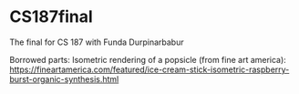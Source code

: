 # CS187final
The final for CS 187 with Funda Durpinarbabur

Borrowed parts:
Isometric rendering of a popsicle (from fine art america): 
https://fineartamerica.com/featured/ice-cream-stick-isometric-raspberry-burst-organic-synthesis.html
